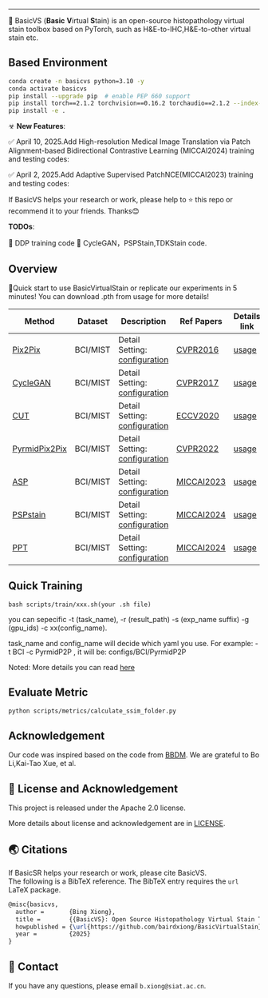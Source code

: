 

---

🧬 BasicVS (**Basic** **V**irtual **S**tain) is an open-source histopathology virtual stain toolbox based on PyTorch, such as H&E-to-IHC,H&E-to-other virtual stain etc.

##  Based Environment 
```bash
conda create -n basicvs python=3.10 -y
conda activate basicvs
pip install --upgrade pip  # enable PEP 660 support
pip install torch==2.1.2 torchvision==0.16.2 torchaudio==2.1.2 --index-url https://download.pytorch.org/whl/cu118
pip install -e .
```

☣ **New Features**:

✅  April 10, 2025.Add High-resolution Medical Image Translation via Patch Alignment-based Bidirectional Contrastive Learning (MICCAI2024) training and testing codes: 

✅  April 2, 2025.Add Adaptive Supervised PatchNCE(MICCAI2023) training and testing codes: 

If BasicVS helps your research or work, please help to ⭐ this repo or recommend it to your friends. Thanks😊 <br>

**TODOs**:

🔳 DDP training code
🔳  CycleGAN，PSPStain,TDKStain code.

## Overview
🚀Quick start to use BasicVirtualStain or replicate our experiments in 5 minutes!
You can download .pth from usage for more details!

| Method                                                                                            | Dataset       | Description                                                                                                                                                                                                                | Ref Papers     | Details link                              |
|----------------------------------------------------------------------------------------------------|--------------------|----------------------------------------------------------------------------------------------------------------------------------------------------------------------------------------------------------------------------|--------------------------------------|-----------------------------------------|
| [Pix2Pix]() | BCI/MIST                | Detail Setting: [configuration](./configs/BCI/PyrmidP2P.yaml)                                                                                                                                                        | [CVPR2016](https://arxiv.org/pdf/2204.11425v1)         | [usage](./scripts/train/README.md) |
| [CycleGAN]() | BCI/MIST                | Detail Setting: [configuration](./configs/BCI/PyrmidP2P.yaml)                                                                                                                                                        | [CVPR2017](https://arxiv.org/pdf/2204.11425v1)         | [usage](./scripts/train/README.md) |
| [CUT]() | BCI/MIST                | Detail Setting: [configuration](./configs/BCI/PyrmidP2P.yaml)                                                                                                                                                        | [ECCV2020](https://arxiv.org/pdf/2204.11425v1)         | [usage](./scripts/train/pyrmidp2p_train_bci.sh) |
| [PyrmidPix2Pix]() | BCI/MIST                | Detail Setting: [configuration](./configs/BCI/PyrmidP2P.yaml)                                                                                                                                                        | [CVPR2022](https://arxiv.org/pdf/2204.11425v1)         | [usage](./scripts/train/README.md) |
| [ASP]() | BCI/MIST                | Detail Setting: [configuration](./configs/BCI/ASP.yaml)                                                                                                                                                        | [MICCAI2023](https://arxiv.org/pdf/2303.06193)         | [usage](./scripts/train/README.md) |
| [PSPstain]() | BCI/MIST                | Detail Setting: [configuration](./configs/BCI/ASP.yaml)                                                                                                                                                        | [MICCAI2024](https://arxiv.org/pdf/2303.06193)         | [usage](./scripts/train/README.md) |
| [PPT](https://github.com/coffeeNtv/PPT) | BCI/MIST                | Detail Setting: [configuration](./configs/BCI/ASP.yaml)                                                                                                                                                        | [MICCAI2024](https://link.springer.com/chapter/10.1007/978-3-031-72083-3_17)         | [usage](./scripts/train/README.md) |
## Quick Training
```
bash scripts/train/xxx.sh(your .sh file)
```

you can sepecific -t (task_name), -r (result_path) -s (exp_name suffix) -g (gpu_ids) -c xx(config_name). 

task_name and config_name will decide which yaml you use. For example: -t BCI -c PyrmidP2P , it will be: configs/BCI/PyrmidP2P

Noted:
More details you can read [here](./assets/TrainREADME.md)

## Evaluate Metric
```bash
python scripts/metrics/calculate_ssim_folder.py 
```


## Acknowledgement
Our code was inspired based on the code from [BBDM](https://github.com/xuekt98/BBDM). We are grateful to Bo Li,Kai-Tao Xue, et al.

## 📜 License and Acknowledgement
This project is released under the Apache 2.0 license.

More details about license and acknowledgement are in [LICENSE](./LICENSE/LICENSE).


## 🌏 Citations

If BasicSR helps your research or work, please cite BasicVS.<br>
The following is a BibTeX reference. The BibTeX entry requires the `url` LaTeX package.

``` latex
@misc{basicvs,
  author =       {Bing Xiong},
  title =        {{BasicVS}: Open Source Histopathology Virtual Stain Toolbox},
  howpublished = {\url{https://github.com/bairdxiong/BasicVirtualStain}},
  year =         {2025}
}
```



## 📧 Contact

If you have any questions, please email `b.xiong@siat.ac.cn`.

<br>